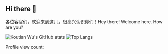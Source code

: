 ## Hi there 👋

各位客官们，欢迎来到这儿，很高兴认识你们！Hey there! Welcome here. How are you?
<!-- use https://gh-stats-gen.vercel.app/ to create one -->
![Koutian Wu's GitHub stats](https://github-readme-stats.vercel.app/api?username=kokomomo250\&rank_icon=github) ![Top Langs](https://github-readme-stats.vercel.app/api/top-langs/?username=kokomomo250&layout=compact&langs_count=8)

















Profile view count:
  <img src="https://profile-counter.glitch.me/kokomomo250/count.svg?" width="130" height="15">
